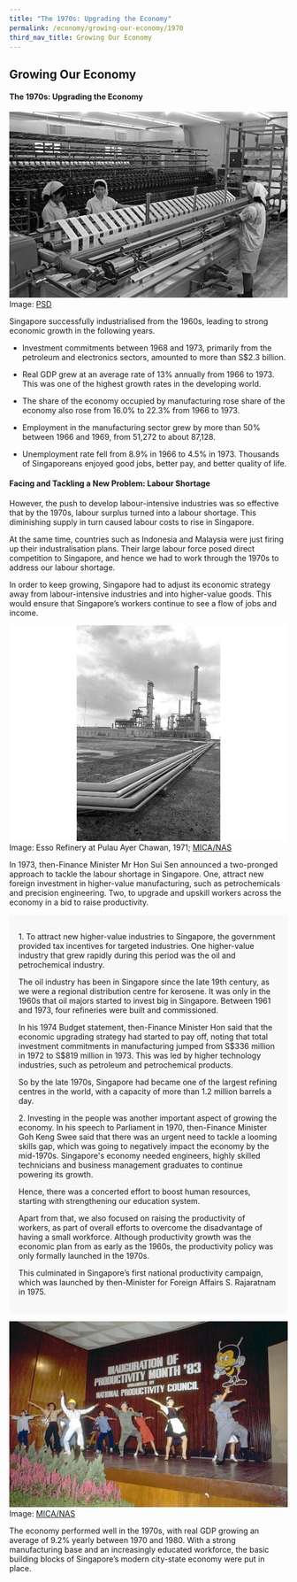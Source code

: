 ```yaml
---
title: "The 1970s: Upgrading the Economy"
permalink: /economy/growing-our-economy/1970
third_nav_title: Growing Our Economy
---
```

## Growing Our Economy
#### The 1970s: Upgrading the Economy
![Alt text for image on Isomer site](/images/economy/growing-our-economy/02a_19980000707_-_0025-lr_qdsqz3o.jpg)
Image: [PSD](https://www.psd.gov.sg/heartofpublicservice/our-institutions/making-a-living-ensuring-growth/)

Singapore successfully industrialised from the 1960s, leading to strong economic growth in the following years. 

* Investment commitments between 1968 and 1973, primarily from the petroleum and electronics sectors, amounted to more than S$2.3 billion. 
* Real GDP grew at an average rate of 13% annually from 1966 to 1973. This was one of the highest growth rates in the developing world. 
* The share of the economy occupied by manufacturing rose  share of the economy also rose from 16.0% to 22.3% from 1966 to 1973.

* Employment in the manufacturing sector grew by more than 50% between 1966 and 1969, from 51,272 to about 87,128. 
* Unemployment rate fell from 8.9% in 1966 to 4.5% in 1973. Thousands of Singaporeans enjoyed good jobs, better pay, and better quality of life. 

#### Facing and Tackling a New Problem: Labour Shortage

However, the push to develop labour-intensive industries was so effective that by the 1970s, labour surplus turned into a labour shortage. This diminishing supply in turn caused labour costs to rise in Singapore. 

At the same time, countries such as Indonesia and Malaysia were just firing up their industralisation plans. Their large labour force posed direct competition to Singapore, and hence we had to work through the 1970s to address our labour shortage.

In order to keep growing, Singapore had to adjust its economic strategy away from labour-intensive industries and into higher-value goods. This would ensure that Singapore’s workers continue to see a flow of jobs and income.

![Alt text for image on Isomer site](/images/economy/growing-our-economy/img0014.jpg)Image: Esso Refinery at Pulau Ayer Chawan, 1971; [MICA/NAS](https://www.nas.gov.sg/archivesonline/photographs/record-details/d78f7c26-1161-11e3-83d5-0050568939ad)

In 1973, then-Finance Minister Mr Hon Sui Sen announced a two-pronged approach to tackle the labour shortage in Singapore. One, attract new foreign investment in higher-value manufacturing, such as petrochemicals and precision engineering. Two, to upgrade and upskill workers across the economy in a bid to raise productivity.


<div style="border:0px solid #0505f8;background-color:#f8f8f8;padding:1.2em;">
<p>1. To attract new higher-value industries to Singapore, the government provided tax incentives for targeted industries. One higher-value industry that grew rapidly during this period was the oil and petrochemical industry.  </p>

<p>The oil industry has been in Singapore since the late 19th century, as we were a regional distribution centre for kerosene. It was only in the 1960s that oil majors started to invest big in Singapore. Between 1961 and 1973, four refineries were built and commissioned. </p>

<p>In his 1974 Budget statement, then-Finance Minister Hon said that the economic upgrading strategy had started to pay off, noting that total investment commitments in manufacturing jumped from S$336 million in 1972 to S$819 million in 1973. This was led by higher technology industries, such as petroleum and petrochemical products. 
	
So by the late 1970s, Singapore had became one of the largest refining centres in the world, with a capacity of more than 1.2 million barrels a day.</p>

<p>2. Investing in the people was another important aspect of growing the economy. In his speech to Parliament in 1970, then-Finance Minister Goh Keng Swee said that there was an urgent need to tackle a looming skills gap, which was going to negatively impact the economy by the mid-1970s. Singapore's economy needed engineers, highly skilled technicians and business management graduates to continue powering its growth.</p>

<p>Hence, there was a concerted effort to boost human resources, starting with strengthening our education system. 
	
Apart from that, we also focused on raising the productivity of workers, as part of overall efforts to overcome the disadvantage of having a small workforce. Although productivity growth was the economic plan from as early as the 1960s, the productivity policy was only formally launched in the 1970s. 
	
This culminated in Singapore’s first national productivity campaign, which was launched by then-Minister for Foreign Affairs S. Rajaratnam in 1975. </p>
</div>

![Alt text for image on Isomer site](/images/economy/growing-our-economy/img0106-2.jpg)
Image: [MICA/NAS](https://www.nas.gov.sg/archivesonline/photographs/record-details/eb75b4db-1161-11e3-83d5-0050568939ad)

The economy performed well in the 1970s, with real GDP growing an average of 9.2% yearly between 1970 and 1980. With a strong manufacturing base and an increasingly educated workforce, the basic building blocks of Singapore’s modern city-state economy were put in place.